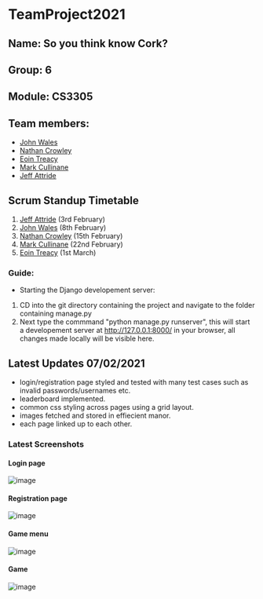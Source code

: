# TeamProject2021

## Name: So you think know Cork?
## Group: 6 
## Module: CS3305

## Team members:
* [John Wales](https://github.com/JohnWales)
* [Nathan Crowley](https://github.com/NathanCrowley)
* [Eoin Treacy](https://github.com/treacy998)
* [Mark Cullinane](https://github.com/mcullinane28)
* [Jeff Attride](https://github.com/Jeffride)

## Scrum Standup Timetable
1. [Jeff Attride](https://github.com/Jeffride) (3rd February)
2. [John Wales](https://github.com/JohnWales) (8th February)
3. [Nathan Crowley](https://github.com/NathanCrowley) (15th February)
4. [Mark Cullinane](https://github.com/mcullinane28) (22nd February)
5. [Eoin Treacy](https://github.com/treacy998) (1st March)

### Guide:

* Starting the Django developement server: 
1. CD into the git directory containing the project and navigate to the folder containing manage.py
2. Next type the commmand "python manage.py runserver", this will start a developement server at http://127.0.0.1:8000/ in your browser, all changes made locally will be visible here.

## Latest Updates 07/02/2021
* login/registration page styled and tested with many test cases such as invalid passwords/usernames etc.
* leaderboard implemented.
* common css styling across pages using a grid layout.
* images fetched and stored in effiecient manor.
* each page linked up to each other.
### Latest Screenshots
#### Login page

![image](https://user-images.githubusercontent.com/43136483/107159909-e008ab80-698a-11eb-9618-390b662a4d33.png)
#### Registration page

![image](https://user-images.githubusercontent.com/43136483/107160001-61603e00-698b-11eb-9426-a31581b5e46c.png)
#### Game menu
![image](https://user-images.githubusercontent.com/43136483/107160148-62459f80-698c-11eb-8859-7a78001b0176.png)

#### Game
![image](https://user-images.githubusercontent.com/43136483/107160140-51952980-698c-11eb-822c-5fc0cdb2ac7e.png)



